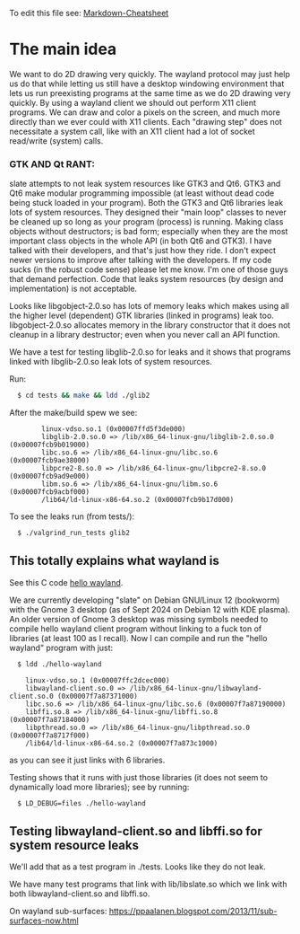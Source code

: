 To edit this file see:
[Markdown-Cheatsheet](https://github.com/adam-p/markdown-here/wiki/Markdown-Cheatsheet)

# The main idea

We want to do 2D drawing very quickly.  The wayland protocol may just help
us do that while letting us still have a desktop windowing environment
that lets us run preexisting programs at the same time as we do 2D drawing
very quickly.  By using a wayland client we should out perform X11 client
programs.  We can draw and color a pixels on the screen, and much more
directly than we ever could with X11 clients.  Each "drawing step" does
not necessitate a system call, like with an X11 client had a lot of socket
read/write (system) calls.

### GTK AND Qt RANT:
slate attempts to not leak system resources like GTK3 and Qt6.  GTK3 and
Qt6 make modular programming impossible (at least without dead code being
stuck loaded in your program).  Both the GTK3 and Qt6 libraries leak lots
of system resources.  They designed their "main loop" classes to never be
cleaned up so long as your program (process) is running.  Making class
objects without destructors; is bad form; especially when they are the
most important class objects in the whole API (in both Qt6 and GTK3).  I
have talked with their developers, and that's just how they ride.  I don't
expect newer versions to improve after talking with the developers.  If my
code sucks (in the robust code sense) please let me know.  I'm one of
those guys that demand perfection.  Code that leaks system resources (by
design and implementation) is not acceptable.

Looks like libgobject-2.0.so has lots of memory leaks which makes using
all the higher level (dependent) GTK libraries (linked in programs) leak
too.  libgobject-2.0.so allocates memory in the library constructor that
it does not cleanup in a library destructor; even when you never call an
API function. 

We have a test for testing libglib-2.0.so for leaks and it shows that
programs linked with libglib-2.0.so leak lots of system resources.

Run:

```sh
  $ cd tests && make && ldd ./glib2
```
After the make/build spew we see:
```
        linux-vdso.so.1 (0x00007ffd5f3de000)
        libglib-2.0.so.0 => /lib/x86_64-linux-gnu/libglib-2.0.so.0 (0x00007fcb9b019000)
        libc.so.6 => /lib/x86_64-linux-gnu/libc.so.6 (0x00007fcb9ae38000)
        libpcre2-8.so.0 => /lib/x86_64-linux-gnu/libpcre2-8.so.0 (0x00007fcb9ad9e000)
        libm.so.6 => /lib/x86_64-linux-gnu/libm.so.6 (0x00007fcb9acbf000)
        /lib64/ld-linux-x86-64.so.2 (0x00007fcb9b17d000)
```
To see the leaks run (from tests/):
```sh
  $ ./valgrind_run_tests glib2
```


## This totally explains what wayland is

See this C code
[hello wayland](https://github.com/emersion/hello-wayland.git).

We are currently developing "slate" on Debian GNU/Linux 12 (bookworm) with
the Gnome 3 desktop (as of Sept 2024 on Debian 12 with KDE plasma).  An
older version of Gnome 3 desktop was missing symbols needed to compile
hello wayland client program without linking to a fuck ton of libraries
(at least 100 as I recall).  Now I can compile and run the "hello wayland"
program with just:
```sh
  $ ldd ./hello-wayland
```
```
	linux-vdso.so.1 (0x00007ffc2dcec000)
	libwayland-client.so.0 => /lib/x86_64-linux-gnu/libwayland-client.so.0 (0x00007f7a87371000)
	libc.so.6 => /lib/x86_64-linux-gnu/libc.so.6 (0x00007f7a87190000)
	libffi.so.8 => /lib/x86_64-linux-gnu/libffi.so.8 (0x00007f7a87184000)
	libpthread.so.0 => /lib/x86_64-linux-gnu/libpthread.so.0 (0x00007f7a8717f000)
	/lib64/ld-linux-x86-64.so.2 (0x00007f7a873c1000)
```
as you can see it just links with 6 libraries.

Testing shows that it runs with just those libraries (it does not seem to
dynamically load more libraries); see by running:
```sh
  $ LD_DEBUG=files ./hello-wayland
```


## Testing libwayland-client.so and libffi.so for system resource leaks


We'll add that as a test program in ./tests.  Looks like they do not leak.

We have many test programs that link with lib/libslate.so which we link
with both libwayland-client.so and libffi.so.


On wayland sub-surfaces:
https://ppaalanen.blogspot.com/2013/11/sub-surfaces-now.html


